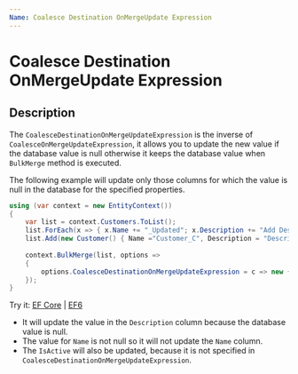 ```yaml
---
Name: Coalesce Destination OnMergeUpdate Expression
---
```


# Coalesce Destination OnMergeUpdate Expression

## Description

The `CoalesceDestinationOnMergeUpdateExpression` is the inverse of `CoalesceOnMergeUpdateExpression`, it allows you to update the new value if the database value is null otherwise it keeps the database value when `BulkMerge` method is executed.

The following example will update only those columns for which the value is null in the database for the specified properties.

```csharp
using (var context = new EntityContext())
{
    var list = context.Customers.ToList();
    list.ForEach(x => { x.Name += "_Updated"; x.Description += "Add Description"; x.IsActive = false; });
    list.Add(new Customer() { Name ="Customer_C", Description = "Description of C", IsActive = false});
    
    context.BulkMerge(list, options => 
    {
        options.CoalesceDestinationOnMergeUpdateExpression = c => new {c.CustomerID, c.Name, c.Description};
    });                  
}
```

Try it: [EF Core](https://dotnetfiddle.net/zcIYs0) | [EF6](https://dotnetfiddle.net/VQscMY) 

 - It will update the value in the `Description` column because the database value is null.
 - The value for `Name` is not null so it will not update the `Name` column.
 - The `IsActive` will also be updated, because it is not specified in `CoalesceDestinationOnMergeUpdateExpression`.
